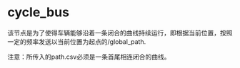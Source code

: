 # cycle_bus

该节点是为了使得车辆能够沿着一条闭合的曲线持续运行，即根据当前位置，按照一定的频率发送以当前位置为起点的/global_path.

注意：所传入的path.csv必须是一条首尾相连闭合的曲线。